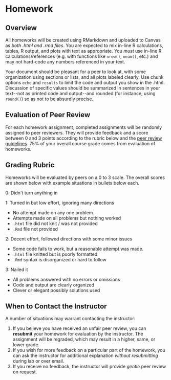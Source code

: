 # Homework

## Overview
All homeworks will be created using RMarkdown and uploaded to Canvas as *both .html and .rmd files*. 
You are expected to mix in-line R calculations, tables, R output, and plots with text 
as appropriate. You *must* use in-line R calculations/references (e.g. with functions
like `nrow()`, `mean()`, etc.) and may not hard-code any numbers referenced in your text.

Your document should be pleasant for a peer to look at, with some organization using
sections or lists, and all plots labeled clearly. Use chunk options `echo` and `results`
to limit the code and output you show in the .html. Discussion of specific values should
be summarized in sentences in your text--not as printed code and output--and rounded
(for instance, using `round()`) so as not to be absurdly precise.

## Evaluation of Peer Review
For each homework assignment, completed assignments will be randomly assigned to peer
reviewers. They will provide feedback and a score between 0 and 3 points according to
the rubric below and the [peer review guidelines](http://clanfear.github.io/CSSS508/docs/peer_review.html).
75% of your overall course grade comes from evaluation of homeworks.

## Grading Rubric
Homeworks will be evaluated by peers on a 0 to 3 scale. The overall scores are 
shown below with example situations in bullets below each.

0: Didn't turn anything in

1: Turned in but low effort, ignoring many directions

  * No attempt made on any one problem.
  * Attempts made on all problems but nothing worked
  * `.html` file did not knit / was not provided
  * `.Rmd` file not provided
  
2: Decent effort, followed directions with some minor issues

  * Some code fails to work, but a reasonable attempt was made.
  * `.html` file knitted but is poorly formatted
  * `.Rmd` syntax is disorganized or hard to follow
  
3: Nailed it

  * All problems answered with no errors or omissions
  * Code and output are clearly organized
  * Clever or elegant possibly solutions used

## When to Contact the Instructor
A number of situations may warrant contacting the instructor:

1. If you believe you have received an unfair peer review, you can **resubmit** your 
homework for evaluation by the instructor. The assignment will be regraded, which may
result in a higher, same, or lower grade.
2. If you wish for more feedback on a particular part of the homework, you can ask
the instructor for additional explanation *without resubmitting* during lab or over email.
3. If you receive no feedback, the instructor will provide *gentle* peer review on request.
